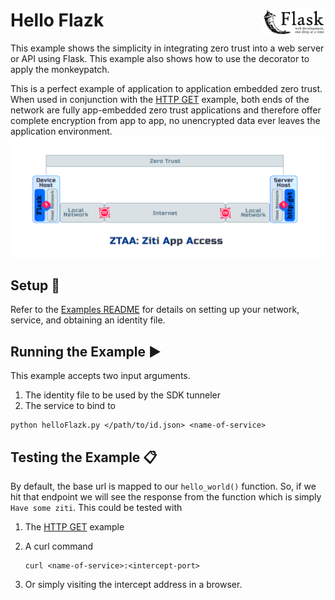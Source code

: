 # Hello Flazk <img align="right" src="../../images/python-flask-text.png" width="20%">
This example shows the simplicity in integrating zero trust into a web server or API using Flask. This example also 
shows how to use the decorator to apply the monkeypatch.

This is a perfect example of application to application embedded zero trust. When used in conjunction with the 
[HTTP GET](../http-get) example, both ends of the network are fully app-embedded zero trust applications and therefore 
offer complete encryption from app to app, no unencrypted data ever leaves the application environment.
![ztaa-model-flazk.png](..%2F..%2Fimages%2Fztaa-model-flazk.png)

## Setup :wrench:
Refer to the [Examples README]([README.md#python-sdk-for-openziti-examples](sample%2FREADME.md)) for details on setting up your network, service, and obtaining an identity 
file.

## Running the Example :arrow_forward:
This example accepts two input arguments. 
1. The identity file to be used by the SDK tunneler
2. The service to bind to
```shell
python helloFlazk.py </path/to/id.json> <name-of-service>
```

## Testing the Example :clipboard:
By default, the base url is mapped to our `hello_world()` function. So, if we hit that endpoint we will see the 
response from the function which is simply `Have some ziti`. This could be tested with 
1. The [HTTP GET](../http-get) example
2. A curl command

       curl <name-of-service>:<intercept-port>
3. Or simply visiting the intercept address in a browser.